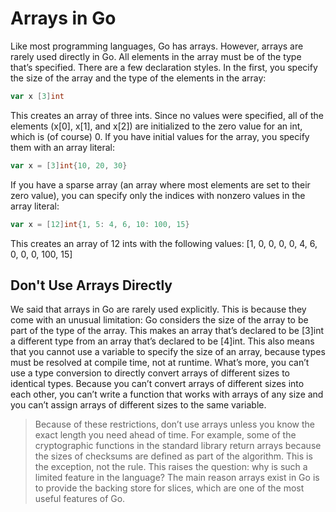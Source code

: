 # Arrays in Go

Like most programming languages, Go has arrays. However, arrays are rarely used directly in Go. All elements in the array must be of the type that’s specified. There are a few declaration styles. In the first, you specify the size of the array and the type of the elements in the array:

```go
var x [3]int
```

This creates an array of three ints. Since no values were specified, all of the elements (x[0], x[1], and x[2]) are initialized to the zero value for an int, which is (of course) 0. If you have initial values for the array, you specify them with an array literal:

```go
var x = [3]int{10, 20, 30}
```

If you have a sparse array (an array where most elements are set to their zero value), you can specify only the indices with nonzero values in the array literal:

```go
var x = [12]int{1, 5: 4, 6, 10: 100, 15}
```

This creates an array of 12 ints with the following values: [1, 0, 0, 0, 0, 4, 6, 0, 0, 0, 100, 15]

## Don't Use Arrays Directly

We said that arrays in Go are rarely used explicitly. This is because they come with an unusual limitation: Go considers the size of the array to be part of the type of the array. This makes an array that’s declared to be [3]int a different type from an array that’s declared to be [4]int. This also means that you cannot use a variable to specify the size of an array, because types must be resolved at compile time, not at runtime. What’s more, you can’t use a type conversion to directly convert arrays of different sizes to identical types. Because you can’t convert arrays of different sizes into each other, you can’t write a function that works with arrays of any size and you can’t assign arrays of different sizes to the same variable.

> Because of these restrictions, don’t use arrays unless you know the exact length you need ahead of time. For example, some of the cryptographic functions in the standard library return arrays because the sizes of checksums are defined as part of the algorithm. This is the exception, not the rule. This raises the question: why is such a limited feature in the language? The main reason arrays exist in Go is to provide the backing store for slices, which are one of the most useful features of Go.

